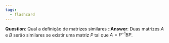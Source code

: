 ```yaml
---
tags:
  - flashcard
---
```

**Question**:  Qual a definição de matrizes similares    ::**Answer**: Duas matrizes $A$ e $B$ serão similares se existir uma matriz $P$ tal que $A = P^{-1} B P$.
<!--SR:!2024-06-02,4,270-->